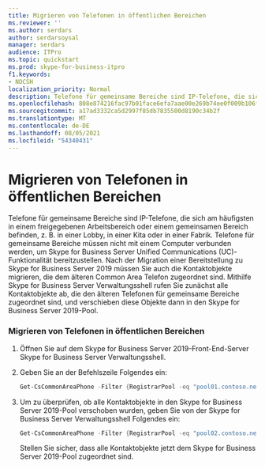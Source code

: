 ```yaml
---
title: Migrieren von Telefonen in öffentlichen Bereichen
ms.reviewer: ''
ms.author: serdars
author: serdarsoysal
manager: serdars
audience: ITPro
ms.topic: quickstart
ms.prod: skype-for-business-itpro
f1.keywords:
- NOCSH
localization_priority: Normal
description: Telefone für gemeinsame Bereiche sind IP-Telefone, die sich am häufigsten in einem freigegebenen Arbeitsbereich oder einem gemeinsamen Bereich befinden, z. B. in einer Lobby, in einer Kita oder in einer Fabrik. Telefone für gemeinsame Bereiche müssen nicht mit einem Computer verbunden werden, um Skype for Business Server Unified Communications (UC)-Funktionalität bereitzustellen. Nach der Migration einer Bereitstellung zu Skype for Business Server 2019 müssen Sie auch die Kontaktobjekte migrieren, die dem älteren Common Area Telefon zugeordnet sind. Mit Skype for Business Server Verwaltungsshell rufen Sie zunächst alle Kontaktobjekte ab, die den älteren Telefonen für gemeinsame Bereiche zugeordnet sind, und verschieben diese Objekte dann in den Skype for Business Server 2019-Pool.
ms.openlocfilehash: 808e874216fac97b01face6efa7aae00e269b74ee0f009b106f872a33a6d6261
ms.sourcegitcommit: a17ad3332ca5d2997f85db7835500d8190c34b2f
ms.translationtype: MT
ms.contentlocale: de-DE
ms.lasthandoff: 08/05/2021
ms.locfileid: "54340431"
---
```

# <a name="migrate-common-area-phones"></a>Migrieren von Telefonen in öffentlichen Bereichen

Telefone für gemeinsame Bereiche sind IP-Telefone, die sich am häufigsten in einem freigegebenen Arbeitsbereich oder einem gemeinsamen Bereich befinden, z. B. in einer Lobby, in einer Kita oder in einer Fabrik. Telefone für gemeinsame Bereiche müssen nicht mit einem Computer verbunden werden, um Skype for Business Server Unified Communications (UC)-Funktionalität bereitzustellen. Nach der Migration einer Bereitstellung zu Skype for Business Server 2019 müssen Sie auch die Kontaktobjekte migrieren, die dem älteren Common Area Telefon zugeordnet sind. Mithilfe Skype for Business Server Verwaltungsshell rufen Sie zunächst alle Kontaktobjekte ab, die den älteren Telefonen für gemeinsame Bereiche zugeordnet sind, und verschieben diese Objekte dann in den Skype for Business Server 2019-Pool.
  
### <a name="migrate-common-area-phones"></a>Migrieren von Telefonen in öffentlichen Bereichen

1. Öffnen Sie auf dem Skype for Business Server 2019-Front-End-Server Skype for Business Server Verwaltungsshell.
    
2. Geben Sie an der Befehlszeile Folgendes ein:
    
   ```PowerShell
   Get-CsCommonAreaPhone -Filter {RegistrarPool -eq "pool01.contoso.net"} | Move-CsCommonAreaPhone -Target pool02.contoso.net
   ```

3. Um zu überprüfen, ob alle Kontaktobjekte in den Skype for Business Server 2019-Pool verschoben wurden, geben Sie von der Skype for Business Server Verwaltungsshell Folgendes ein:
    
   ```PowerShell
   Get-CsCommonAreaPhone -Filter {RegistrarPool -eq "pool02.contoso.net"}
   ```

    Stellen Sie sicher, dass alle Kontaktobjekte jetzt dem Skype for Business Server 2019-Pool zugeordnet sind.
    

